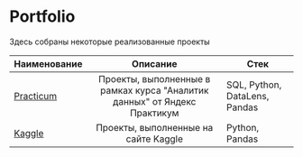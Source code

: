 # Portfolio

Здесь собраны некоторые реализованные проекты

| Наименование       | Описание                         | Стек              |
| ------------------ | :------------------------------: | ----------------- |
| [Practicum](https://github.com/AlexeyKoznov/Portfolio/tree/main/Practicum)          | Проекты, выполненные в рамках курса "Аналитик данных" от Яндекс Практикум   | SQL, Python, DataLens, Pandas |
| [Kaggle](https://github.com/AlexeyKoznov/Portfolio/tree/main/Kaggle)             | Проекты, выполненные на сайте Kaggle                                | Python, Pandas    |
